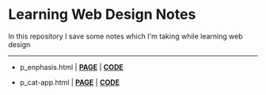 # Learning Web Design Notes
In this repository I save some notes which I'm taking while learning web design
<hr>

- p_enphasis.html |  <a href="https://raw.githack.com/hugomenz/learning_web-design/main/p_enphasis.html"> <strong>PAGE</strong></a> | 
<a href="https://github.com/hugomenz/learning_web-design/blob/main/p_enphasis.html"><strong>CODE</strong></a> 

- p_cat-app.html |  <a href="https://raw.githack.com/hugomenz/learning_web-design/main/p_cat-app.html"> <strong>PAGE</strong></a> | 
<a href="https://github.com/hugomenz/learning_web-design/blob/main/p_cat-app.html"><strong>CODE</strong></a> 
